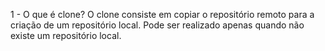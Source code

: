 1 - O que é clone?
O clone consiste em copiar o repositório remoto para a criação de um repositório local. Pode ser realizado apenas quando não existe um repositório local. 